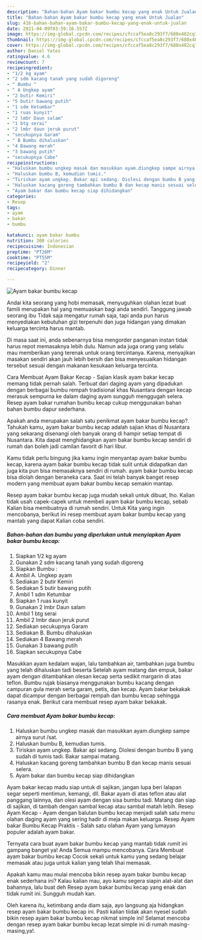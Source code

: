 ```yaml
---
description: "Bahan-bahan Ayam bakar bumbu kecap yang enak Untuk Jualan"
title: "Bahan-bahan Ayam bakar bumbu kecap yang enak Untuk Jualan"
slug: 416-bahan-bahan-ayam-bakar-bumbu-kecap-yang-enak-untuk-jualan
date: 2021-04-09T03:59:16.557Z
image: https://img-global.cpcdn.com/recipes/cfccaf5ea8c293f7/680x482cq70/ayam-bakar-bumbu-kecap-foto-resep-utama.jpg
thumbnail: https://img-global.cpcdn.com/recipes/cfccaf5ea8c293f7/680x482cq70/ayam-bakar-bumbu-kecap-foto-resep-utama.jpg
cover: https://img-global.cpcdn.com/recipes/cfccaf5ea8c293f7/680x482cq70/ayam-bakar-bumbu-kecap-foto-resep-utama.jpg
author: Daniel Yates
ratingvalue: 4.6
reviewcount: 7
recipeingredient:
- "1/2 kg ayam"
- "2 sdm kacang tanah yang sudah digoreng"
- " Bumbu "
- " A Ungkep ayam"
- "2 butir Kemiri"
- "5 butir bawang putih"
- "1 sdm Ketumbar"
- "1 ruas kunyit"
- "2 lmbr Daun salam"
- "1 btg serai"
- "2 lmbr daun jeruk purut"
- "secukupnya Garam"
- " B Bumbu dihaluskan"
- "4 Bawang merah"
- "3 bawang putih"
- "secukupnya Cabe"
recipeinstructions:
- "Haluskan bumbu ungkep masak dan masukkan ayam.diungkep sampe airnya surut /sat."
- "Haluskan bumbu B, kemudian tumis."
- "Tiriskan ayam ungkep. Bakar api sedang. Diolesi dengan bumbu B yang sudah di tumis tadi. Bakar sampai matang."
- "Haluskan kacang goreng tambahkan bumbu B dan kecap manis sesuai selera."
- "Ayam bakar dan bumbu kecap siap dihidangkan"
categories:
- Resep
tags:
- ayam
- bakar
- bumbu

katakunci: ayam bakar bumbu 
nutrition: 300 calories
recipecuisine: Indonesian
preptime: "PT26M"
cooktime: "PT55M"
recipeyield: "2"
recipecategory: Dinner

---
```



![Ayam bakar bumbu kecap](https://img-global.cpcdn.com/recipes/cfccaf5ea8c293f7/680x482cq70/ayam-bakar-bumbu-kecap-foto-resep-utama.jpg)

Andai kita seorang yang hobi memasak, menyuguhkan olahan lezat buat famili merupakan hal yang memuaskan bagi anda sendiri. Tanggung jawab seorang ibu Tidak saja mengatur rumah saja, tapi anda pun harus menyediakan kebutuhan gizi terpenuhi dan juga hidangan yang dimakan keluarga tercinta harus mantab.

Di masa  saat ini, anda sebenarnya bisa mengorder panganan instan tidak harus repot memasaknya lebih dulu. Namun ada juga orang yang selalu mau memberikan yang terenak untuk orang tercintanya. Karena, menyajikan masakan sendiri akan jauh lebih bersih dan bisa menyesuaikan hidangan tersebut sesuai dengan makanan kesukaan keluarga tercinta. 

Cara Membuat Ayam Bakar Kecap - Sajian klasik ayam bakar kecap memang tidak pernah salah. Terbuat dari daging ayam yang dipadukan dengan berbagai bumbu rempah tradisional khas Nusantara dengan kecap merasuk sempurna ke dalam daging ayam sungguh menggugah selera. Resep ayam bakar rumahan bumbu kecap cukup menggunakan bahan bahan bumbu dapur sederhana.

Apakah anda merupakan salah satu penikmat ayam bakar bumbu kecap?. Tahukah kamu, ayam bakar bumbu kecap adalah sajian khas di Nusantara yang sekarang disenangi oleh banyak orang di hampir setiap tempat di Nusantara. Kita dapat menghidangkan ayam bakar bumbu kecap sendiri di rumah dan boleh jadi camilan favorit di hari libur.

Kamu tidak perlu bingung jika kamu ingin menyantap ayam bakar bumbu kecap, karena ayam bakar bumbu kecap tidak sulit untuk didapatkan dan juga kita pun bisa memasaknya sendiri di rumah. ayam bakar bumbu kecap bisa diolah dengan beraneka cara. Saat ini telah banyak banget resep modern yang membuat ayam bakar bumbu kecap semakin mantap.

Resep ayam bakar bumbu kecap juga mudah sekali untuk dibuat, lho. Kalian tidak usah capek-capek untuk membeli ayam bakar bumbu kecap, sebab Kalian bisa membuatnya di rumah sendiri. Untuk Kita yang ingin mencobanya, berikut ini resep membuat ayam bakar bumbu kecap yang mantab yang dapat Kalian coba sendiri.

<!--inarticleads1-->

##### Bahan-bahan dan bumbu yang diperlukan untuk menyiapkan Ayam bakar bumbu kecap:

1. Siapkan 1/2 kg ayam
1. Gunakan 2 sdm kacang tanah yang sudah digoreng
1. Siapkan  Bumbu :
1. Ambil  A. Ungkep ayam
1. Sediakan 2 butir Kemiri
1. Sediakan 5 butir bawang putih
1. Ambil 1 sdm Ketumbar
1. Siapkan 1 ruas kunyit
1. Gunakan 2 lmbr Daun salam
1. Ambil 1 btg serai
1. Ambil 2 lmbr daun jeruk purut
1. Sediakan secukupnya Garam
1. Sediakan  B. Bumbu dihaluskan
1. Sediakan 4 Bawang merah
1. Gunakan 3 bawang putih
1. Siapkan secukupnya Cabe


Masukkan ayam kedalam wajan, lalu tambahkan air, tambahkan juga bumbu yang telah dihaluskan tadi beserta Setelah ayam matang dan empuk, bakar ayam dengan ditambahkan olesan kecap serta sedikit margarin di atas teflon. Bumbu rujak biasanya menggunakan bumbu kacang dengan campuran gula merah serta garam, petis, dan kecap. Ayam bakar bekakak dapat dicampur dengan berbagai rempah dan bumbu kecap sehingga rasanya enak. Berikut cara membuat resep ayam bakar bekakak. 

<!--inarticleads2-->

##### Cara membuat Ayam bakar bumbu kecap:

1. Haluskan bumbu ungkep masak dan masukkan ayam.diungkep sampe airnya surut /sat.
1. Haluskan bumbu B, kemudian tumis.
1. Tiriskan ayam ungkep. Bakar api sedang. Diolesi dengan bumbu B yang sudah di tumis tadi. Bakar sampai matang.
1. Haluskan kacang goreng tambahkan bumbu B dan kecap manis sesuai selera.
1. Ayam bakar dan bumbu kecap siap dihidangkan


Ayam bakar kecap madu siap untuk di sajikan, jangan lupa beri lalapan segar seperti mentimun, kemangi, dll. Bakar ayam di atas teflon atau alat panggang lainnya, dan olesi ayam dengan sisa bumbu tadi. Matang dan siap di sajikan, di tambah dengan sambal kecap atau sambal matah lebih. Resep Ayam Kecap - Ayam dengan balutan bumbu kecap menjadi salah satu menu olahan daging ayam yang sering hadir di meja makan keluarga. Resep Ayam bakar Bumbu Kecap Praktis - Salah satu olahan Ayam yang lumayan populer adalah ayam bakar. 

Ternyata cara buat ayam bakar bumbu kecap yang mantab tidak rumit ini gampang banget ya! Anda Semua mampu mencobanya. Cara Membuat ayam bakar bumbu kecap Cocok sekali untuk kamu yang sedang belajar memasak atau juga untuk kalian yang telah lihai memasak.

Apakah kamu mau mulai mencoba bikin resep ayam bakar bumbu kecap enak sederhana ini? Kalau kalian mau, ayo kamu segera siapin alat-alat dan bahannya, lalu buat deh Resep ayam bakar bumbu kecap yang enak dan tidak rumit ini. Sungguh mudah kan. 

Oleh karena itu, ketimbang anda diam saja, ayo langsung aja hidangkan resep ayam bakar bumbu kecap ini. Pasti kalian tiidak akan nyesel sudah bikin resep ayam bakar bumbu kecap nikmat simple ini! Selamat mencoba dengan resep ayam bakar bumbu kecap lezat simple ini di rumah masing-masing,ya!.

